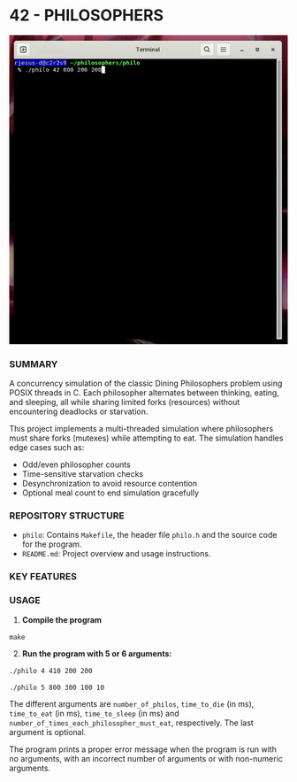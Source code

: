 # 42 - PHILOSOPHERS

<p align="center">
  <img src="https://github.com/ricvrdv/philosophers/blob/main/philo_simul.gif" alt="Dinner Simulation"
</p>

### SUMMARY

A concurrency simulation of the classic Dining Philosophers problem using POSIX threads in C. Each philosopher alternates between thinking, eating, and sleeping, all while sharing limited forks (resources) without encountering deadlocks or starvation.

This project implements a multi-threaded simulation where philosophers must share forks (mutexes) while attempting to eat. The simulation handles edge cases such as:
- Odd/even philosopher counts
- Time-sensitive starvation checks
- Desynchronization to avoid resource contention
- Optional meal count to end simulation gracefully

### REPOSITORY STRUCTURE
- `philo`: Contains `Makefile`, the header file `philo.h` and the source code for the program.
- `README.md`: Project overview and usage instructions.
  
### KEY FEATURES

### USAGE
1. **Compile the program**
```
make
```

2. **Run the program with 5 or 6 arguments:**
```
./philo 4 410 200 200
```
```
./philo 5 800 300 100 10
```
The different arguments are `number_of_philos`, `time_to_die` (in ms), `time_to_eat` (in ms), `time_to_sleep` (in ms) and `number_of_times_each_philosopher_must_eat`, respectively. The last argument is optional.

The program prints a proper error message when the program is run with no arguments, with an incorrect number of arguments or with non-numeric arguments.



